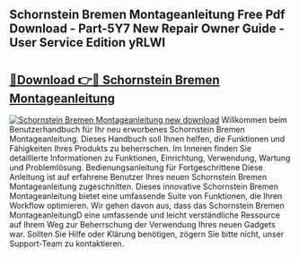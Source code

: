 ## Schornstein Bremen Montageanleitung Free Pdf Download - Part-5Y7 New Repair Owner Guide - User Service Edition yRLWI

# <h2><a href="http://df7lgab.blite.top/?on=Schornstein+Bremen+Montageanleitung">🔗Download 👉🔴 Schornstein Bremen Montageanleitung</a></h2>

[![Schornstein Bremen Montageanleitung new download](https://i.imgur.com/lujVjoI.png)](http://df7lgab.blite.top/?on=Schornstein+Bremen+Montageanleitung)
Willkommen beim Benutzerhandbuch für Ihr neu erworbenes Schornstein Bremen Montageanleitung. Dieses Handbuch soll Ihnen helfen, die Funktionen und Fähigkeiten Ihres Produkts zu beherrschen. Im Inneren finden Sie detaillierte Informationen zu Funktionen, Einrichtung, Verwendung, Wartung und Problemlösung. Bedienungsanleitung für Fortgeschrittene Diese Anleitung ist auf erfahrene Benutzer Ihres neuen Schornstein Bremen Montageanleitung zugeschnitten. Dieses innovative Schornstein Bremen Montageanleitung bietet eine umfassende Suite von Funktionen, die Ihren Workflow optimieren. Wir gehen davon aus, dass das Schornstein Bremen MontageanleitungD eine umfassende und leicht verständliche Ressource auf Ihrem Weg zur Beherrschung der Verwendung Ihres neuen Gadgets war. Sollten Sie Hilfe oder Klärung benötigen, zögern Sie bitte nicht, unser Support-Team zu kontaktieren.
